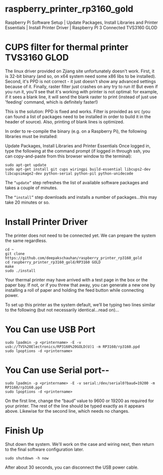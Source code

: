 # raspberry_printer_rp3160_gold
Raspberry Pi Software Setup | Update Packages, Install Libraries and Printer Essentials | Install Printer Driver | Raspberry PI 3 Connected TVS3160 GLOD




# CUPS filter for thermal printer TVS3160 GLOD

The linux driver provided on Zjiang site unfortunately doesn't work. First, it is 32-bit binary (and so, on x64 system need some x86 libs to be installed). Second, it's PPD is not correct - it just doesn't show any advanced settings because of it. Finally, raster filter just crashes on any try to run it! But even if you run it, you'll see that it's working with printer is not optimal: for example, if it sees a blank line, it will send the blank raster to print (instead of just use 'feeding' command, which is definitely faster!)

This is the solution: PPD is fixed and works. Filter is provided as src (you can found a list of packages need to be installed in order to build it in the header of source). Also, printing of blank lines is optimized.

In order to re-compile the binary (e.g. on a Raspberry Pi), the following libraries must be installed:


Update Packages, Install Libraries and Printer Essentials
Once logged in, type the following at the command prompt (if logged in through ssh, you can copy-and-paste from this browser window to the terminal):


```
sudo apt-get update
sudo apt-get install git cups wiringpi build-essential libcups2-dev libcupsimage2-dev python-serial python-pil python-unidecode
```
The ```“update”``` step refreshes the list of available software packages and takes a couple of minutes.

The ```“install”``` step downloads and installs a number of packages…this may take 20 minutes or so.



# Install Printer Driver
The printer does not need to be connected yet. We can prepare the system the same regardless.
```
cd ~
git clone https://github.com/deepakschauhan/raspberry_printer_rp3160_gold
cd raspberry_printer_rp3160_gold/RP3160 GOLD
make
sudo ./install
```

Your thermal printer may have arrived with a test page in the box or the paper bay. If not, or if you threw that away, you can generate a new one by installing a roll of paper and holding the feed button while connecting power.

To set up this printer as the system default, we’ll be typing two lines similar to the following (but not necessarily identical…read on)…

# You Can use USB Port
```
sudo lpadmin -p <printername> -E -v usb://TVS%20Electronics/RP3160%20GOLD(U)1 -m RP3160/rp3160.ppd
sudo lpoptions -d <printername>
```
# You Can use Serial port--
```
sudo lpadmin -p <printername> -E -v serial:/dev/serial0?baud=19200 -m RP3160/rp3160.ppd
sudo lpoptions -d <printername>
```
  
On the first line, change the “baud” value to 9600 or 19200 as required for your printer. The rest of the line should be typed exactly as it appears above. Likewise for the second line, which needs no changes.


#  Finish Up
Shut down the system. We'll work on the case and wiring next, then return to the final software configuration later.
```
sudo shutdown -h now
 ``` 
  After about 30 seconds, you can disconnect the USB power cable.
